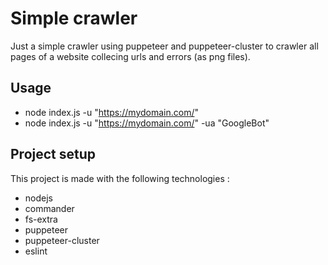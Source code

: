 # Simple crawler

Just a simple crawler using puppeteer and puppeteer-cluster to crawler all pages of a website collecing urls and errors (as png files).

## Usage

* node index.js -u "https://mydomain.com/"
* node index.js -u "https://mydomain.com/" -ua "GoogleBot"

## Project setup

This project is made with the following technologies :

* nodejs
* commander
* fs-extra
* puppeteer
* puppeteer-cluster
* eslint